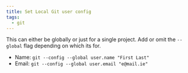 ```yaml
---
title: Set Local Git user config
tags:
  - git
---
```


This can either be globally or just for a single project. Add or omit the `--global` flag depending on which its for.
* Name:  `git --config --global user.name "First Last"`
* Email: `git --config --global user.email "e@mail.ie"`
